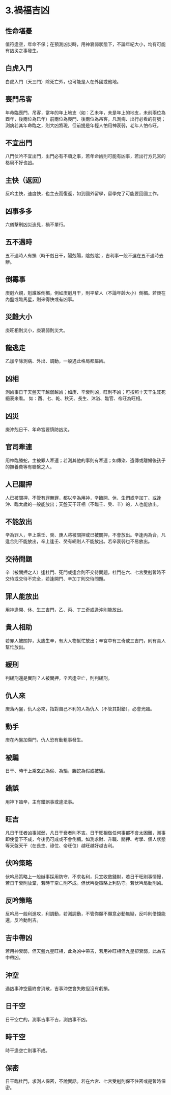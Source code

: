 # 3.禍福吉凶

## 性命堪憂

值符逢空，年命不保；在預測凶災時，用神衰弱狀態下，不論年紀大小，均有可能有凶災之事發生。

## 白虎入門

白虎入門（天三門）除死亡外，也可能是人在外國或他地。

## 喪門吊客

年命臨喪門、吊客，當年的年上地支（如：乙未年，未是年上的地支，未前兩位為酉年，後兩位為巳年）前兩位為喪門、後兩位為吊客，凡測病、出行必看的符號；測病若其年命臨之，則大凶將現，但前提是年輕人怕用神衰弱，老年人怕帝旺。

## 不宜出門

八門伏吟不宜出門，出門必有不順之事，若年命凶則可能有凶事，若出行方兄宮的格局不好也凶。

## 主快（返回）

反吟主快，速度快，也主去而復返，如到國外留學，留學完了可能要回國工作。

## 凶事多多

六儀擊刑凶災迭見，禍不單行。

## 五不遇時

五不遇時人有損（時干剋日干，陽剋陽，陰剋陰），吉利事一般不選在五不遇時去辦。

## 倒霉事

庚剋六親，剋誰誰倒楣，例如庚剋月干，則平輩人（不論年齡大小）倒楣。若庚在內盤或臨馬星，則來得快或有凶事。

## 災難大小

庚旺相則災小，庚衰弱則災大。

## 龍逃走

乙加辛除測病、外出、調動，一般遇此格局都屬凶。

## 凶相

測凶事日干天盤天干越弱越凶；如庚、辛衰則凶，旺則不凶；可按照十天干生旺死絕表來看。 如：酉、七、乾、秋天、長生、沐浴、臨官、帝旺為旺相。

## 凶災

庚沖剋日干、年命宮要慎防凶災。

## 官司牽連

用神臨螣蛇，主被罪人牽連；若測其他的事則有牽連；如傳染、遺傳或離婚後孩子的撫養費等有聯繫之人。

## 人已關押

人已被關押，不管有罪無罪，都以辛為用神，辛臨開、休、生們或辛加丁、或逢沖、臨太歲的一般能放出；天盤天干旺相（不臨壬、癸、辛）的，人也能放出。

## 不能放出

辛為罪人，辛上乘壬、癸、庚人將被關押或已被關押，不會放出。辛逢丙為合，凡逢合則不能放出，辛上逢壬、癸有網則人不能放出。若辛衰弱也不易放出。

## 交待問題

辛（被關押之人）逢杜門、死門或逢合則不交待問題，杜門在六、七宮受剋暫時不交待或交待不完全，若逢開門、辛加丁則交待問題。

## 罪人能放出

用神逢開、休、生三吉門，乙、丙、丁三奇或逢沖則能放出。

## 貴人相助

若罪人被關押，太歲生辛，有大人物幫忙放出；辛宮中有三奇或三吉門，則有貴人幫忙放出。

## 緩刑

判緩刑還是實刑？人被關押，辛若逢空亡，則判緩刑。

## 仇人來

庚落內盤，仇人必來，指對自己不利的人為仇人（不管其對錯），必會光臨。

## 動手

庚在內盤加傷門，仇人恐有動粗事發生。

## 被騙

日干、時干上乘玄武為偷、為騙，螣蛇為假或被騙。

## 錯誤

用神下臨辛，主有錯誤事或違法事。

## 旺吉

凡日干旺者凶事減弱，凡日干衰者則不吉。日干旺相做任何事都不會太困難，測事即使當下不成，今後仍可成或不會倒楣。如測求財、升職、關押、考學、個人狀態等天盤天干（在長生、祿位、帝旺位）越旺越好越吉利。

## 伏吟策略

伏吟局策略上一般辦事採用防守，不求名利，只宜收斂錢財，若日干旺則事情慢，若日干衰則放棄，若時干空亡則不成。但伏吟從策略上利防守。若伏吟局動則凶。

## 反吟策略

反吟局一般利進攻，利調動，若測調動，不管你願不願意必動無疑，反吟則借錢能還，反吟動則吉。

## 吉中帶凶

若用神衰弱，但天盤九星旺相，此為凶中帶吉，若用神旺相但九星卻衰弱，此為吉中帶凶。

## 沖空

遇凶事沖空最終會消散，吉事沖空會失敗但沒有虧損。

## 日干空

日干空亡的，測事吉事不吉，測凶事不凶。

## 時干空

時干逢空亡則事不成。

## 保密

日干臨杜門，求測人保密，不說實話。若在六宮、七宮受剋則保不住密或是暫時保密。